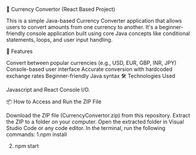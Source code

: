 💱 Currency Convertor (React Based Project)

This is a simple Java-based Currency Converter application that allows users to convert amounts from one currency to another. It's a beginner-friendly console application built using core Java concepts like conditional statements, loops, and user input handling.

🚀 Features

Convert between popular currencies (e.g., USD, EUR, GBP, INR, JPY)
Console-based user interface
Accurate conversion with hardcoded exchange rates
Beginner-friendly Java syntax
🛠️ Technologies Used

Javascript and React
Console I/O.



📦 How to Access and Run the ZIP File

Download the ZIP file (CurrencyConvertor.zip) from this repository.
Extract the ZIP to a folder on your computer.
Open the extracted folder in Visual Studio Code or any code editor.
In the terminal, run the following commands:
1.npm install

2. npm start
